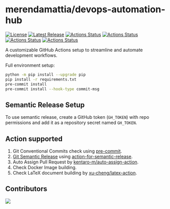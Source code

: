 # merendamattia/devops-automation-hub

[![License](https://img.shields.io/badge/License-Apache%202.0-blue.svg)](https://opensource.org/licenses/Apache-2.0)
[![Latest Release](https://img.shields.io/github/v/release/merendamattia/devops-automation-hub?label=release)](https://github.com/merendamattia/devops-automation-hub/releases)
[![Actions Status](https://github.com/merendamattia/devops-automation-hub/actions/workflows/check-docker-image.yaml/badge.svg)](https://github.com/merendamattia/devops-automation-hub/actions)
[![Actions Status](https://github.com/merendamattia/devops-automation-hub/actions/workflows/check-latex-document.yaml/badge.svg)](https://github.com/merendamattia/devops-automation-hub/actions)
[![Actions Status](https://github.com/merendamattia/devops-automation-hub/actions/workflows/conventional-commits-check.yaml/badge.svg)](https://github.com/merendamattia/devops-automation-hub/actions)
[![Actions Status](https://github.com/merendamattia/devops-automation-hub/actions/workflows/semantic-release.yaml/badge.svg)](https://github.com/merendamattia/devops-automation-hub/actions)

A customizable GitHub Actions setup to streamline and automate development workflows.

Full environment setup:
```bash
python -m pip install --upgrade pip
pip install -r requirements.txt
pre-commit install
pre-commit install --hook-type commit-msg
```

## Semantic Release Setup
To use semantic release, create a GitHub token (`GH_TOKEN`) with repo permissions and add it as a repository secret named `GH_TOKEN`.

## Action supported
1. Git Conventional Commits check using [pre-commit](https://pre-commit.com/).
2. [Git Semantic Release](https://dev.to/sahanonp/how-to-setup-semantic-release-with-github-actions-31f3) using [action-for-semantic-release](https://github.com/marketplace/actions/action-for-semantic-release).
3. Auto Assign Pull Request by [kentaro-m/auto-assign-action](https://github.com/kentaro-m/auto-assign-action/tree/v2.0.0/).
4. Check Docker Image building.
5. Check LaTeX document building by [xu-cheng/latex-action](https://github.com/xu-cheng/latex-action/tree/v3/).

## Contributors
<a href="https://github.com/merendamattia/devops-automation-hub/graphs/contributors">
  <img src="https://contrib.rocks/image?repo=merendamattia/devops-automation-hub" />
</a>
